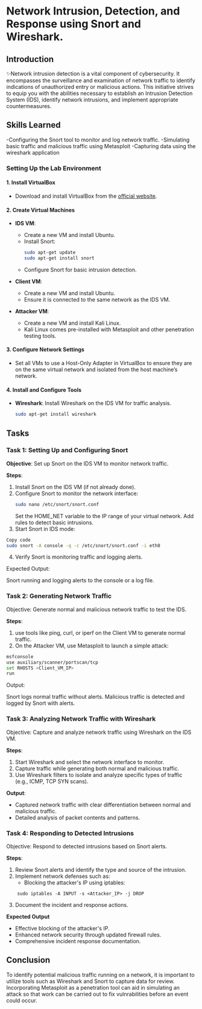 # Network Intrusion, Detection, and Response using Snort and Wireshark.

## Introduction
✨Network intrusion detection is a vital component of cybersecurity. It encompasses the surveillance and examination of network traffic to identify indications of unauthorized entry or malicious actions. This initiative strives to equip you with the abilities necessary to establish an Intrusion Detection System (IDS), identify network intrusions, and implement appropriate countermeasures.

## Skills Learned

-Configuring the Snort tool to monitor and log network traffic.
-Simulating basic traffic and malicious traffic using Metasploit
-Capturing data using the wireshark application


### Setting Up the Lab Environment

#### 1. Install VirtualBox
- Download and install VirtualBox from the [official website](https://www.virtualbox.org/).

#### 2. Create Virtual Machines
- **IDS VM**: 
  - Create a new VM and install Ubuntu.
  - Install Snort:
    ```sh
    sudo apt-get update
    sudo apt-get install snort
    ```
  - Configure Snort for basic intrusion detection.

- **Client VM**: 
  - Create a new VM and install Ubuntu.
  - Ensure it is connected to the same network as the IDS VM.

- **Attacker VM**:
  - Create a new VM and install Kali Linux.
  - Kali Linux comes pre-installed with Metasploit and other penetration testing tools.

#### 3. Configure Network Settings
- Set all VMs to use a Host-Only Adapter in VirtualBox to ensure they are on the same virtual network and isolated from the host machine’s network.

#### 4. Install and Configure Tools
- **Wireshark**: Install Wireshark on the IDS VM for traffic analysis.
  ```sh
  sudo apt-get install wireshark

## Tasks

### Task 1: Setting Up and Configuring Snort
**Objective**: Set up Snort on the IDS VM to monitor network traffic.

**Steps**:
1. Install Snort on the IDS VM (if not already done).
2. Configure Snort to monitor the network interface:
   ```sh
   sudo nano /etc/snort/snort.conf
   ```
   Set the HOME_NET variable to the IP range of your virtual network.
   Add rules to detect basic intrusions.
3. Start Snort in IDS mode:
```sh
Copy code
sudo snort -A console -q -c /etc/snort/snort.conf -i eth0
```
4. Verify Snort is monitoring traffic and logging alerts.

Expected Output:

Snort running and logging alerts to the console or a log file.

### Task 2: Generating Network Traffic
Objective: Generate normal and malicious network traffic to test the IDS.

**Steps**:

1. use tools like ping, curl, or iperf on the Client VM to generate normal traffic.
2. On the Attacker VM, use Metasploit to launch a simple attack:
```sh
msfconsole
use auxiliary/scanner/portscan/tcp
set RHOSTS <Client_VM_IP>
run
```
Output:

Snort logs normal traffic without alerts.
Malicious traffic is detected and logged by Snort with alerts.

### Task 3: Analyzing Network Traffic with Wireshark
Objective: Capture and analyze network traffic using Wireshark on the IDS VM.

**Steps**:

1. Start Wireshark and select the network interface to monitor.
2. Capture traffic while generating both normal and malicious traffic.
3. Use Wireshark filters to isolate and analyze specific types of traffic (e.g., ICMP, TCP SYN scans).

**Output**:
- Captured network traffic with clear differentiation between normal and malicious traffic.
- Detailed analysis of packet contents and patterns.

### Task 4: Responding to Detected Intrusions
Objective: Respond to detected intrusions based on Snort alerts.

**Steps**:

1. Review Snort alerts and identify the type and source of the intrusion.
2. Implement network defenses such as:
     - Blocking the attacker's IP using iptables:
```
    sudo iptables -A INPUT -s <Attacker_IP> -j DROP
```

3. Document the incident and response actions.

**Expected Output**
- Effective blocking of the attacker's IP.
- Enhanced network security through updated firewall rules.
- Comprehensive incident response documentation.


## Conclusion
To identify potential malicious traffic running on a network, it is important to utilize tools such as Wireshark and Snort to capture data for review. Incorporating Metasploit as a penetration tool can aid in simulating an attack so that work can be carried out to fix vulnrabilities before an event could occur.




































